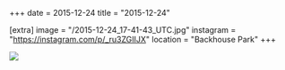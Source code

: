+++
date = 2015-12-24
title = "2015-12-24"

[extra]
image = "/2015-12-24_17-41-43_UTC.jpg"
instagram = "https://instagram.com/p/_ru3ZGIIJX"
location = "Backhouse Park"
+++

<img src="/2015-12-24_17-41-43_UTC.jpg" />
